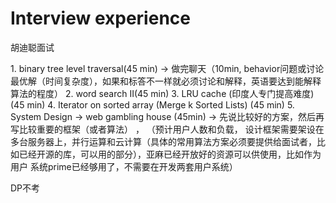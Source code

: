 # Interview experience
<p>胡迪聪面试
<p>1. binary tree level traversal(45 min) -> 做完聊天（10min, behavior问题或讨论最优解（时间复杂度），如果和标答不一样就必须讨论和解释，英语要达到能解释算法的程度）
2. word search II(45 min)
3. LRU cache (印度人专门提高难度)(45 min)
4. Iterator on sorted array (Merge k Sorted Lists) (45 min)
5. System Design -> web gambling house (45min) -> 先说比较好的方案，然后再写比较重要的框架（或者算法） ， （预计用户人数和负载， 设计框架需要架设在
   多台服务器上，并行运算和云计算（具体的常用算法方案必须要提供给面试者，比如已经开源的库，可以用的部分），亚麻已经开放好的资源可以供使用，比如作为用户
   系统prime已经够用了，不需要在开发两套用户系统）

DP不考


